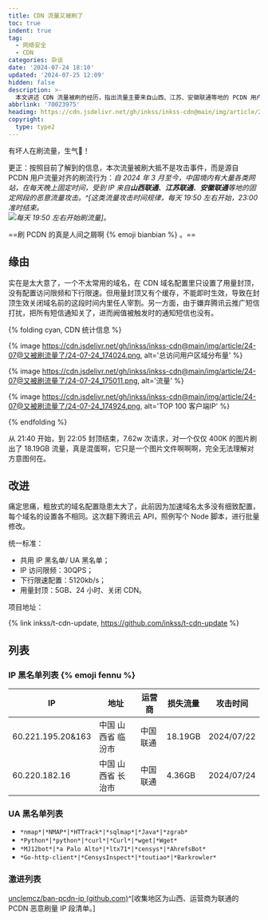 ```yaml
---
title: CDN 流量又被刷了
toc: true
indent: true
tag:
  - 网络安全
  - CDN
categories: 杂谈
date: '2024-07-24 18:10'
updated: '2024-07-25 12:09'
hidden: false
description: >-
  本文讲述 CDN 流量被刷的经历，指出流量主要来自山西、江苏、安徽联通等地的 PCDN 用户刷流行为，分析因配置疏漏（未设访问限频、下行限速及关闭通知）导致的问题，介绍通过 Node 脚本批量修改 CDN 配置的改进措施，附 IP 和 UA 黑名单列表。
abbrlink: '70023975'
headimg: https://cdn.jsdelivr.net/gh/inkss/inkss-cdn@main/img/article/24-07@又被刷流量了/Hexo博客封面.png
copyright:
  type: type2
---
```


有坏人在刷流量，生气🤯！

<!-- more -->

更正：按照目前了解到的信息，本次流量被刷大抵不是攻击事件，而是源自 PCDN 用户流量对齐的刷流行为：*自 2024 年 3 月至今，中国境内有大量各类网站，在每天晚上固定时间，受到 IP 来自**山西联通**、**江苏联通**、**安徽联通**等地的固定网段的恶意流量攻击。^[这类流量攻击时间规律，每天 19:50 左右开始，23:00 准时结束。<br>![每天 19:50 左右开始刷流量](https://cdn.jsdelivr.net/gh/inkss/inkss-cdn@main/img/article/24-07@又被刷流量了/24-07-25_120737.png)]。*

==刷 PCDN 的真是人间之屑啊 {% emoji bianbian %} 。==

## 缘由

实在是太大意了，一个不太常用的域名，在 CDN 域名配置里只设置了用量封顶，没有配置访问限频和下行限速。但用量封顶又有个缓存，不能即时生效，导致在封顶生效关闭域名前的这段时间内里任人宰割。另一方面，由于嫌弃腾讯云推广短信打扰，把所有短信通知关了，进而阙值被触发时的通知短信也没有。

{% folding cyan, CDN 统计信息 %}

{% image https://cdn.jsdelivr.net/gh/inkss/inkss-cdn@main/img/article/24-07@又被刷流量了/24-07-24_174024.png, alt='总访问用户区域分布量' %}

{% image https://cdn.jsdelivr.net/gh/inkss/inkss-cdn@main/img/article/24-07@又被刷流量了/24-07-24_175011.png, alt='流量' %}

{% image https://cdn.jsdelivr.net/gh/inkss/inkss-cdn@main/img/article/24-07@又被刷流量了/24-07-24_174924.png, alt='TOP 100 客户端IP' %}

{% endfolding %}

从 21:40 开始，到 22:05 封顶结束，7.62w 次请求，对一个仅仅 400K 的图片刷出了 18.19GB 流量，真是混蛋啊，它只是一个图片文件啊啊啊，完全无法理解对方意图何在。

## 改进

痛定思痛，粗放式的域名配置隐患太大了，此前因为加速域名太多没有细致配置，每个域名的设置各不相同。这次翻下腾讯云 API，照例写个 Node 脚本，进行批量修改。

统一标准：

- 共用 IP 黑名单/ UA 黑名单；
- IP 访问限频：30QPS；
- 下行限速配置：5120kb/s；
- 用量封顶：5GB、24 小时、关闭 CDN。

项目地址：

{% link inkss/t-cdn-update, https://github.com/inkss/t-cdn-update %}

## 列表

### IP 黑名单列表 {% emoji fennu %}

| IP                | 地址               | 运营商   | 损失流量 | 攻击时间   |
| ----------------- | ------------------ | -------- | -------- | ---------- |
| 60.221.195.20&163 | 中国 山西省 临汾市 | 中国联通 | 18.19GB  | 2024/07/22 |
| 60.220.182.16     | 中国 山西省 长治市 | 中国联通 | 4.36GB   | 2024/07/24 |

### UA 黑名单列表

- `*nmap*|*NMAP*|*HTTrack*|*sqlmap*|*Java*|*zgrab*`
- `*Python*|*python*|*curl*|*Curl*|*wget|*Wget*`
- `*MJ12bot*|*a Palo Alto*|*ltx71*|*censys*|*AhrefsBot*`
- `*Go-http-client*|*CensysInspect*|*toutiao*|*Barkrowler*`

### 激进列表

[unclemcz/ban-pcdn-ip (github.com)](https://github.com/unclemcz/ban-pcdn-ip?ref=taifua.com)^[收集地区为山西、运营商为联通的 PCDN 恶意刷量 IP 段清单。]
